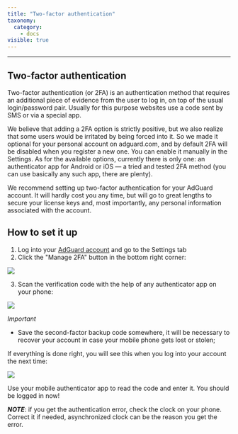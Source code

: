 ```yaml
---
title: "Two-factor authentication"
taxonomy:
  category:
    - docs
visible: true
---
```


---

## Two-factor authentication

Two-factor authentication (or 2FA) is an authentication method that requires an additional piece of evidence from the user to log in, on top of the usual login/password pair. Usually for this purpose websites use a code sent by SMS or via a special app.

We believe that adding a 2FA option is strictly positive, but we also realize that some users would be irritated by being forced into it. So we made it optional for your personal account on adguard.com, and by default 2FA will be disabled when you register a new one. You can enable it manually in the Settings. As for the available options, currently there is only one: an authenticator app for Android or iOS — a tried and tested 2FA method (you can use basically any such app, there are plenty).

We recommend setting up two-factor authentication for your AdGuard account. It will hardly cost you any time, but will go to great lengths to secure your license keys and, most importantly, any personal information associated with the account.

## How to set it up

1. Log into your [AdGuard account](https://auth.adguard.com/login.html) and go to the Settings tab
2. Click the "Manage 2FA" button in the bottom right corner:

<img src="https://cdn.adguard.com/public/Adguard/kb/newscreenshots/En/General/2Fa1en.png" />

3. Scan the verification code with the help of any authenticator app on your phone:

<img src="https://cdn.adguard.com/public/Adguard/kb/newscreenshots/En/General/2Fa2en.png" />

_Important_

- Save the second-factor backup code somewhere, it will be necessary to recover your account in case your mobile phone gets lost or stolen;

If everything is done right, you will see this when you log into your account the next time:

<img src="https://cdn.adguard.com/public/Adguard/kb/newscreenshots/En/General/2Fa3en.png" />

Use your mobile authenticator app to read the code and enter it. You should be logged in now!

**_NOTE_**: if you get the authentication error, check the clock on your phone. Correct it if needed, asynchronized clock can be the reason you get the error.
